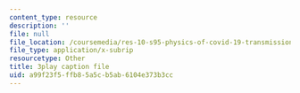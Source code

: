 ```yaml
---
content_type: resource
description: ''
file: null
file_location: /coursemedia/res-10-s95-physics-of-covid-19-transmission-fall-2020/a99f23f5ffb85a5cb5ab6104e373b3cc_vQYQR8iNU-o.vtt
file_type: application/x-subrip
resourcetype: Other
title: 3play caption file
uid: a99f23f5-ffb8-5a5c-b5ab-6104e373b3cc
---
```

